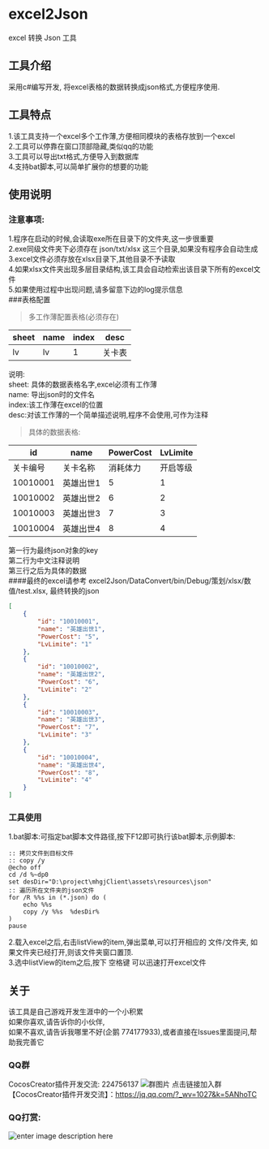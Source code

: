 # excel2Json 
excel 转换 Json 工具  

## 工具介绍
采用c#编写开发, 将excel表格的数据转换成json格式,方便程序使用.		

## 工具特点
1.该工具支持一个excel多个工作薄,方便相同模块的表格存放到一个excel		
2.工具可以停靠在窗口顶部隐藏,类似qq的功能		
3.工具可以导出txt格式,方便导入到数据库		
4.支持bat脚本,可以简单扩展你的想要的功能		

## 使用说明
### 注意事项:
1.程序在启动的时候,会读取exe所在目录下的文件夹,这一步很重要		
2.exe同级文件夹下必须存在 json/txt/xlsx 这三个目录,如果没有程序会自动生成		
3.excel文件必须存放在xlsx目录下,其他目录不予读取			
4.如果xlsx文件夹出现多层目录结构,该工具会自动检索出该目录下所有的excel文件		
5.如果使用过程中出现问题,请多留意下边的log提示信息			
###表格配置
>多工作薄配置表格(必须存在)

|sheet|	name	|index	|desc|
|-------| --------| ------- | ------ |
|lv	|lv	|1|关卡表|

说明: 			
sheet: 具体的数据表格名字,excel必须有工作薄			
name: 导出json时的文件名			
index:该工作薄在excel的位置			
desc:对该工作薄的一个简单描述说明,程序不会使用,可作为注释			

> 具体的数据表格:

|id|name|PowerCost|LvLimite|
|-------| --------| ------- | ------ |
|关卡编号|关卡名称|消耗体力|开启等级|
|10010001|英雄出世1|    5|	1|
|10010002|英雄出世2|    6|	2|
|10010003|英雄出世3|    7|	3|
|10010004|英雄出世4|    8|	4|
第一行为最终json对象的key			
第二行为中文注释说明			
第三行之后为具体的数据		
####最终的excel请参考 excel2Json/DataConvert/bin/Debug/策划/xlsx/数值/test.xlsx, 最终转换的json
```json
[
    {
        "id": "10010001",
        "name": "英雄出世1",
        "PowerCost": "5",
        "LvLimite": "1"
    },
    {
        "id": "10010002",
        "name": "英雄出世2",
        "PowerCost": "6",
        "LvLimite": "2"
    },
    {
        "id": "10010003",
        "name": "英雄出世3",
        "PowerCost": "7",
        "LvLimite": "3"
    },
    {
        "id": "10010004",
        "name": "英雄出世4",
        "PowerCost": "8",
        "LvLimite": "4"
    }
]
```

		
### 工具使用
1.bat脚本:可指定bat脚本文件路径,按下F12即可执行该bat脚本,示例脚本:		

    :: 拷贝文件到目标文件
    :: copy /y 
	@echo off
	cd /d %~dp0
	set desDir="D:\project\mhgjClient\assets\resources\json"
	:: 遍历所在文件夹的json文件
	for /R %%s in (*.json) do ( 
		echo %%s 
		copy /y %%s  %desDir%	
	) 
	pause

2.载入excel之后,右击listView的item,弹出菜单,可以打开相应的 文件/文件夹, 如果文件夹已经打开,则该文件夹窗口置顶.		
3.选中listView的item之后,按下 空格键 可以迅速打开excel文件		
## 关于
该工具是自己游戏开发生涯中的一个小积累			
如果你喜欢,请告诉你的小伙伴,		
如果不喜欢,请告诉我哪里不好(企鹅 774177933),或者直接在Issues里面提问,帮助我完善它		
### QQ群 
CocosCreator插件开发交流: 224756137
![群图片](http://7xq9nm.com1.z0.glb.clouddn.com/%E6%8F%92%E4%BB%B6%E4%BA%A4%E6%B5%81%E7%BE%A4.png)
点击链接加入群【CocosCreator插件开发交流】：https://jq.qq.com/?_wv=1027&k=5ANhoTC

### QQ打赏:		 			
![enter image description here](http://7xq9nm.com1.z0.glb.clouddn.com/qqPay.png)












